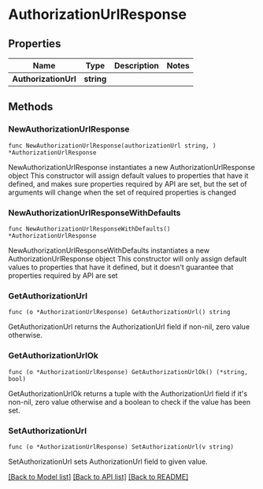 # AuthorizationUrlResponse

## Properties

Name | Type | Description | Notes
------------ | ------------- | ------------- | -------------
**AuthorizationUrl** | **string** |  | 

## Methods

### NewAuthorizationUrlResponse

`func NewAuthorizationUrlResponse(authorizationUrl string, ) *AuthorizationUrlResponse`

NewAuthorizationUrlResponse instantiates a new AuthorizationUrlResponse object
This constructor will assign default values to properties that have it defined,
and makes sure properties required by API are set, but the set of arguments
will change when the set of required properties is changed

### NewAuthorizationUrlResponseWithDefaults

`func NewAuthorizationUrlResponseWithDefaults() *AuthorizationUrlResponse`

NewAuthorizationUrlResponseWithDefaults instantiates a new AuthorizationUrlResponse object
This constructor will only assign default values to properties that have it defined,
but it doesn't guarantee that properties required by API are set

### GetAuthorizationUrl

`func (o *AuthorizationUrlResponse) GetAuthorizationUrl() string`

GetAuthorizationUrl returns the AuthorizationUrl field if non-nil, zero value otherwise.

### GetAuthorizationUrlOk

`func (o *AuthorizationUrlResponse) GetAuthorizationUrlOk() (*string, bool)`

GetAuthorizationUrlOk returns a tuple with the AuthorizationUrl field if it's non-nil, zero value otherwise
and a boolean to check if the value has been set.

### SetAuthorizationUrl

`func (o *AuthorizationUrlResponse) SetAuthorizationUrl(v string)`

SetAuthorizationUrl sets AuthorizationUrl field to given value.



[[Back to Model list]](../README.md#documentation-for-models) [[Back to API list]](../README.md#documentation-for-api-endpoints) [[Back to README]](../README.md)



